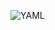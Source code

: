 ![YAML](https://img.shields.io/badge/yaml-%23ffffff.svg?style=for-the-badge&logo=yaml&logoColor=151515)
